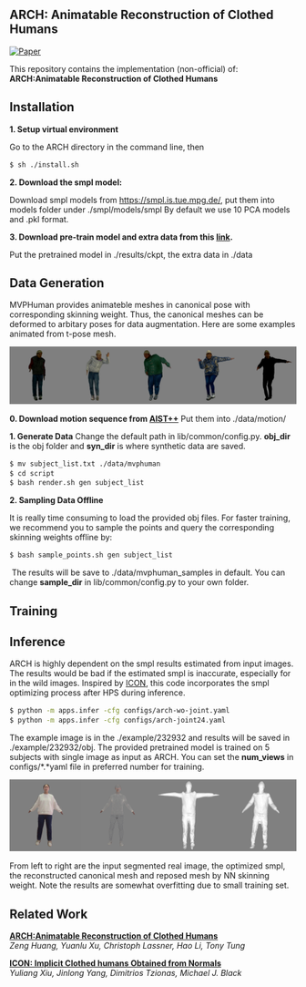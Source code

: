 ## ARCH: Animatable Reconstruction of Clothed Humans

[![Paper](https://img.shields.io/badge/arXiv-Paper-b31b1b.svg)](https://arxiv.org/abs/2004.04572)


This repository contains the implementation (non-official) of: **ARCH:Animatable Reconstruction of Clothed Humans**  


## Installation 
**1. Setup virtual environment**

Go to the ARCH directory in the command line, then
```sh
$ sh ./install.sh 
```

**2. Download the smpl model:** 

Download smpl models from https://smpl.is.tue.mpg.de/, put them into models folder under ./smpl/models/smpl
By default we use 10 PCA models and .pkl format.

**3. Download pre-train model and extra data from this [link]().**

Put the pretrained model in ./results/ckpt, the extra data in ./data

## Data Generation 

MVPHuman provides animateble meshes in canonical pose with corresponding skinning weight. Thus, the canonical meshes can be deformed to arbitary poses for data augmentation.  Here are some examples animated from t-pose mesh. 

![](./teaser/render_example.png)

**0. Download motion sequence from [AIST++](https://google.github.io/aistplusplus_dataset/)**
Put them into ./data/motion/

**1. Generate Data**
Change the default path in lib/common/config.py. **obj_dir** is the obj folder and **syn_dir** is where synthetic data are saved. 
```sh
$ mv subject_list.txt ./data/mvphuman 
$ cd script
$ bash render.sh gen subject_list
```
 
**2. Sampling  Data Offline** 

It is really time consuming to load the provided obj files. For faster training, we recommend you to sample the points and query the corresponding skinning weights offline by:       

```sh  
$ bash sample_points.sh gen subject_list
```
​    The results will be save to ./data/mvphuman_samples in default. You can change **sample_dir** in lib/common/config.py to your own folder. 

## Training 

 

## Inference 

ARCH is highly dependent on the smpl results estimated  from input images. The results would be bad if the estimated smpl is inaccurate, especially for in the wild images. Inspired by [ICON](https://icon.is.tue.mpg.de/), this code incorporates the smpl optimizing process after HPS during inference.   

```sh 
$ python -m apps.infer -cfg configs/arch-wo-joint.yaml
$ python -m apps.infer -cfg configs/arch-joint24.yaml 
```

The example image is in the ./example/232932 and results will be saved in ./example/232932/obj. The provided pretrained model is trained on 5 subjects with single image as input as ARCH. You can set the **num_views**  in configs/*.*yaml file in preferred number for training.   

![](./teaser/res_232932.png)

From left to right are the input segmented real image, the optimized smpl, the reconstructed canonical mesh and reposed mesh by NN skinning weight.  Note the results are somewhat overfitting due to small training set. 

## Related Work 
**[ARCH:Animatable Reconstruction of Clothed Humans](https://arxiv.org/abs/2004.04572)** <br> 
*Zeng Huang, Yuanlu Xu, Christoph Lassner, Hao Li, Tony Tung*
 
**[ICON: Implicit Clothed humans Obtained from Normals](https://arxiv.org/abs/2112.09127)** <br> 
*Yuliang Xiu,  Jinlong Yang,  Dimitrios Tzionas,  Michael J. Black*
 
